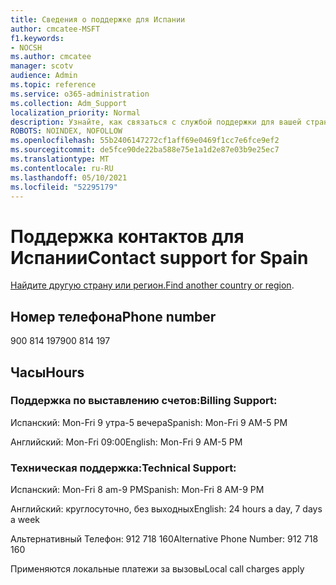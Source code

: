 ```yaml
---
title: Сведения о поддержке для Испании
author: cmcatee-MSFT
f1.keywords:
- NOCSH
ms.author: cmcatee
manager: scotv
audience: Admin
ms.topic: reference
ms.service: o365-administration
ms.collection: Adm_Support
localization_priority: Normal
description: Узнайте, как связаться с службой поддержки для вашей страны или региона.
ROBOTS: NOINDEX, NOFOLLOW
ms.openlocfilehash: 55b2406147272cf1aff69e0469f1cc7e6fce9ef2
ms.sourcegitcommit: de5fce90de22ba588e75e1a1d2e87e03b9e25ec7
ms.translationtype: MT
ms.contentlocale: ru-RU
ms.lasthandoff: 05/10/2021
ms.locfileid: "52295179"
---
```

# <a name="contact-support-for-spain"></a><span data-ttu-id="72672-103">Поддержка контактов для Испании</span><span class="sxs-lookup"><span data-stu-id="72672-103">Contact support for Spain</span></span>

<span data-ttu-id="72672-104">[Найдите другую страну или регион.](../../business-video/get-help-support.md)</span><span class="sxs-lookup"><span data-stu-id="72672-104">[Find another country or region](../../business-video/get-help-support.md).</span></span>

## <a name="phone-number"></a><span data-ttu-id="72672-105">Номер телефона</span><span class="sxs-lookup"><span data-stu-id="72672-105">Phone number</span></span>
<span data-ttu-id="72672-106">900 814 197</span><span class="sxs-lookup"><span data-stu-id="72672-106">900 814 197</span></span>

## <a name="hours"></a><span data-ttu-id="72672-107">Часы</span><span class="sxs-lookup"><span data-stu-id="72672-107">Hours</span></span>
### <a name="billing-support"></a><span data-ttu-id="72672-108">Поддержка по выставлению счетов:</span><span class="sxs-lookup"><span data-stu-id="72672-108">Billing Support:</span></span>

<span data-ttu-id="72672-109">Испанский: Mon-Fri 9 утра-5 вечера</span><span class="sxs-lookup"><span data-stu-id="72672-109">Spanish: Mon-Fri 9 AM-5 PM</span></span>

<span data-ttu-id="72672-110">Английский: Mon-Fri 09:00</span><span class="sxs-lookup"><span data-stu-id="72672-110">English: Mon-Fri 9 AM-5 PM</span></span>

### <a name="technical-support"></a><span data-ttu-id="72672-111">Техническая поддержка:</span><span class="sxs-lookup"><span data-stu-id="72672-111">Technical Support:</span></span>

<span data-ttu-id="72672-112">Испанский: Mon-Fri 8 am-9 PM</span><span class="sxs-lookup"><span data-stu-id="72672-112">Spanish: Mon-Fri 8 AM-9 PM</span></span>

<span data-ttu-id="72672-113">Английский: круглосуточно, без выходных</span><span class="sxs-lookup"><span data-stu-id="72672-113">English: 24 hours a day, 7 days a week</span></span>

<span data-ttu-id="72672-114">Альтернативный Телефон: 912 718 160</span><span class="sxs-lookup"><span data-stu-id="72672-114">Alternative Phone Number: 912 718 160</span></span>

<span data-ttu-id="72672-115">Применяются локальные платежи за вызовы</span><span class="sxs-lookup"><span data-stu-id="72672-115">Local call charges apply</span></span>
